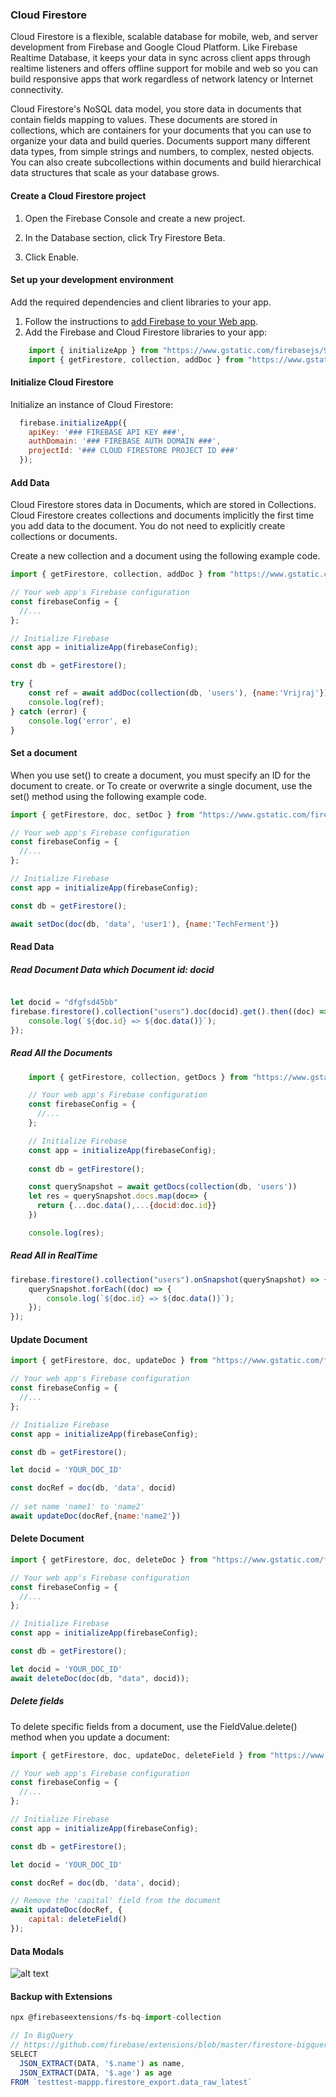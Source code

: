 ### Cloud Firestore

Cloud Firestore is a flexible, scalable database for mobile, web, and server development from Firebase and Google Cloud Platform. Like Firebase Realtime Database, it keeps your data in sync across client apps through realtime listeners and offers offline support for mobile and web so you can build responsive apps that work regardless of network latency or Internet connectivity. 


Cloud Firestore's NoSQL data model, you store data in documents that contain fields mapping to values. These documents are stored in collections, which are containers for your documents that you can use to organize your data and build queries. Documents support many different data types, from simple strings and numbers, to complex, nested objects. You can also create subcollections within documents and build hierarchical data structures that scale as your database grows. 


#### Create a Cloud Firestore project
1. Open the Firebase Console and create a new project.

2. In the Database section, click Try Firestore Beta.

3. Click Enable.

#### Set up your development environment
Add the required dependencies and client libraries to your app.
1. Follow the instructions to [add Firebase to your Web app](https://firebase.google.com/docs/web/setup).
2. Add the Firebase and Cloud Firestore libraries to your app:

  ```js
      import { initializeApp } from "https://www.gstatic.com/firebasejs/9.1.0/firebase-app.js";
      import { getFirestore, collection, addDoc } from "https://www.gstatic.com/firebasejs/9.1.0/firebase-firestore.js";
  ```

#### Initialize Cloud Firestore

Initialize an instance of Cloud Firestore:
```js
  firebase.initializeApp({
    apiKey: '### FIREBASE API KEY ###',
    authDomain: '### FIREBASE AUTH DOMAIN ###',
    projectId: '### CLOUD FIRESTORE PROJECT ID ###'
  });
  ```
  
#### Add Data

Cloud Firestore stores data in Documents, which are stored in Collections. Cloud Firestore creates collections and documents implicitly the first time you add data to the document. You do not need to explicitly create collections or documents.

Create a new collection and a document using the following example code.
```js
import { getFirestore, collection, addDoc } from "https://www.gstatic.com/firebasejs/9.1.0/firebase-firestore.js";

// Your web app's Firebase configuration
const firebaseConfig = {
  //...
};

// Initialize Firebase
const app = initializeApp(firebaseConfig);

const db = getFirestore();

try {
    const ref = await addDoc(collection(db, 'users'), {name:'Vrijraj'})
    console.log(ref);
} catch (error) {
    console.log('error', e)
}

```

#### Set a document

When you use set() to create a document, you must specify an ID for the document to create. or To create or overwrite a single document, use the set() method using the following example code.
```js
import { getFirestore, doc, setDoc } from "https://www.gstatic.com/firebasejs/9.1.0/firebase-firestore.js";

// Your web app's Firebase configuration
const firebaseConfig = {
  //...
};

// Initialize Firebase
const app = initializeApp(firebaseConfig);

const db = getFirestore();

await setDoc(doc(db, 'data', 'user1'), {name:'TechFerment'})

```


#### Read Data

##### Read Document Data which Document id: docid
```js

let docid = "dfgfsd45bb"
firebase.firestore().collection("users").doc(docid).get().then((doc) => {
    console.log(`${doc.id} => ${doc.data()}`);
});

```

##### Read All the Documents
```js
    import { getFirestore, collection, getDocs } from "https://www.gstatic.com/firebasejs/9.1.0/firebase-firestore.js";

    // Your web app's Firebase configuration
    const firebaseConfig = {
      //...
    };

    // Initialize Firebase
    const app = initializeApp(firebaseConfig);
    
    const db = getFirestore();

    const querySnapshot = await getDocs(collection(db, 'users'))
    let res = querySnapshot.docs.map(doc=> {
      return {...doc.data(),...{docid:doc.id}}
    })

    console.log(res);

```

##### Read All in RealTime
```js
firebase.firestore().collection("users").onSnapshot(querySnapshot) => {
    querySnapshot.forEach((doc) => {
        console.log(`${doc.id} => ${doc.data()}`);
    });
});

```

#### Update Document
```js
import { getFirestore, doc, updateDoc } from "https://www.gstatic.com/firebasejs/9.1.0/firebase-firestore.js";

// Your web app's Firebase configuration
const firebaseConfig = {
  //...
};

// Initialize Firebase
const app = initializeApp(firebaseConfig);

const db = getFirestore();

let docid = 'YOUR_DOC_ID'

const docRef = doc(db, 'data', docid)
        
// set name 'name1' to 'name2'
await updateDoc(docRef,{name:'name2'})


```

#### Delete Document
```js
import { getFirestore, doc, deleteDoc } from "https://www.gstatic.com/firebasejs/9.1.0/firebase-firestore.js";

// Your web app's Firebase configuration
const firebaseConfig = {
  //...
};

// Initialize Firebase
const app = initializeApp(firebaseConfig);

const db = getFirestore();

let docid = 'YOUR_DOC_ID'
await deleteDoc(doc(db, "data", docid));
```

##### Delete fields
To delete specific fields from a document, use the FieldValue.delete() method when you update a document:

```js
import { getFirestore, doc, updateDoc, deleteField } from "https://www.gstatic.com/firebasejs/9.1.0/firebase-firestore.js";

// Your web app's Firebase configuration
const firebaseConfig = {
  //...
};

// Initialize Firebase
const app = initializeApp(firebaseConfig);

const db = getFirestore();

let docid = 'YOUR_DOC_ID'

const docRef = doc(db, 'data', docid);

// Remove the 'capital' field from the document
await updateDoc(docRef, {
    capital: deleteField()
});
```

#### Data Modals

![alt text](https://firebase.google.com/docs/firestore/images/structure-data.png "Logo Title Text 1")


#### Backup with Extensions
```js
npx @firebaseextensions/fs-bq-import-collection

// In BigQuery
// https://github.com/firebase/extensions/blob/master/firestore-bigquery-export/guides/IMPORT_EXISTING_DOCUMENTS.md
SELECT
  JSON_EXTRACT(DATA, '$.name') as name,
  JSON_EXTRACT(DATA, '$.age') as age
FROM `testtest-mappp.firestore_export.data_raw_latest`

```

